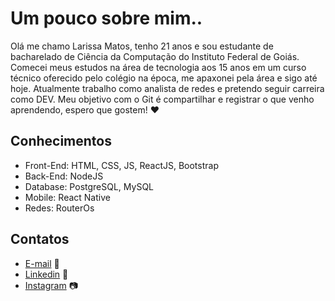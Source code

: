 # Um pouco sobre mim.. 
Olá me chamo Larissa Matos, tenho 21 anos e sou estudante de bacharelado de Ciência da Computação do Instituto Federal de Goiás.
Comecei meus estudos na área de tecnologia aos 15 anos em um curso técnico oferecido pelo colégio na época, me apaxonei
pela área e sigo até hoje.
Atualmente trabalho como analista de redes e pretendo seguir carreira como DEV.
Meu objetivo com o Git é compartilhar e registrar o que venho aprendendo, espero que gostem! ❤️

## Conhecimentos
 - Front-End: HTML, CSS, JS, ReactJS, Bootstrap
 - Back-End: NodeJS
 - Database: PostgreSQL, MySQL
 - Mobile: React Native
 - Redes: RouterOs
## Contatos
 - [E-mail](matoslarissa31@gmail.com) 💌
 - [Linkedin](https://linkedin.com/in/larissa-matos-b069091a1.com) 🔗
 - [Instagram](https://https://www.instagram.com/lari_rodrigues312/) 📷





